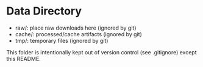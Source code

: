 # Data Directory

- raw/: place raw downloads here (ignored by git)
- cache/: processed/cache artifacts (ignored by git)
- tmp/: temporary files (ignored by git)

This folder is intentionally kept out of version control (see .gitignore) except this README.

